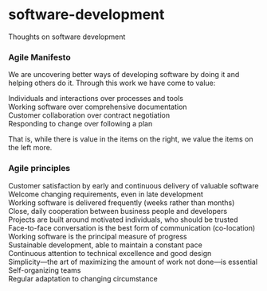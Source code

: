 # software-development

Thoughts on software development

### Agile Manifesto

We are uncovering better ways of developing
software by doing it and helping others do it.
Through this work we have come to value:

Individuals and interactions over processes and tools  
Working software over comprehensive documentation  
Customer collaboration over contract negotiation  
Responding to change over following a plan  

That is, while there is value in the items on
the right, we value the items on the left more.

### Agile principles

Customer satisfaction by early and continuous delivery of valuable software  
Welcome changing requirements, even in late development  
Working software is delivered frequently (weeks rather than months)  
Close, daily cooperation between business people and developers  
Projects are built around motivated individuals, who should be trusted  
Face-to-face conversation is the best form of communication (co-location)  
Working software is the principal measure of progress  
Sustainable development, able to maintain a constant pace  
Continuous attention to technical excellence and good design  
Simplicity—the art of maximizing the amount of work not done—is essential  
Self-organizing teams  
Regular adaptation to changing circumstance  
